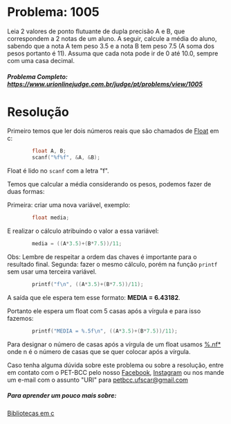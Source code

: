 # Problema: 1005

Leia 2 valores de ponto flutuante de dupla precisão A e B, que correspondem a 2 notas de um aluno. A seguir, calcule a média do aluno, sabendo que a nota A tem peso 3.5 e a nota B tem peso 7.5 (A soma dos pesos portanto é 11). Assuma que cada nota pode ir de 0 até 10.0, sempre com uma casa decimal.

##### Problema Completo: https://www.urionlinejudge.com.br/judge/pt/problems/view/1005

# Resolução

Primeiro temos que ler dois números reais que são chamados de [Float](https://www.cprogressivo.net/2012/12/Os-tipos-float-e-double-numeros-decimais-reais-em-C.html) em c:

```c
		float A, B;               
		scanf("%f%f", &A, &B);
```
Float é lido no `scanf` com a letra "f".

Temos que calcular a média considerando os pesos, podemos fazer de duas formas:

Primeira: criar uma nova variável, exemplo: 
```c
		float media;
```
E realizar o cálculo atribuindo o valor a essa variável:
```c
		media = ((A*3.5)+(B*7.5))/11;
```
Obs: Lembre de respeitar a ordem das chaves é importante para o resultado final.
Segunda: fazer o mesmo cálculo, porém na função `printf` sem usar uma terceira variável.
```c
		printf("f\n", ((A*3.5)+(B*7.5))/11);
```
A saída que ele espera tem esse formato: **MEDIA = 6.43182**.

Portanto ele espera um float com 5 casas após a vírgula e para isso fazemos:
```c
		printf("MEDIA = %.5f\n", ((A*3.5)+(B*7.5))/11);
```
Para designar o número de casas após a vírgula de um float usamos [%.nf*](https://pt.stackoverflow.com/questions/94564/como-limitar-casas-decimais) onde n é o número de casas que se quer colocar após a vírgula.  	

Caso tenha alguma dúvida sobre este problema ou sobre a resolução, entre em contato com o PET-BCC pelo nosso
[Facebook](https://www.facebook.com/petbcc/),
[Instagram](https://www.instagram.com/petbcc.ufscar/)
ou nos mande um e-mail com o assunto "URI" para petbcc.ufscar@gmail.com

##### Para aprender um pouco mais sobre:
[Bibliotecas em c](http://linguagemc.com.br/bibliotecas/)





